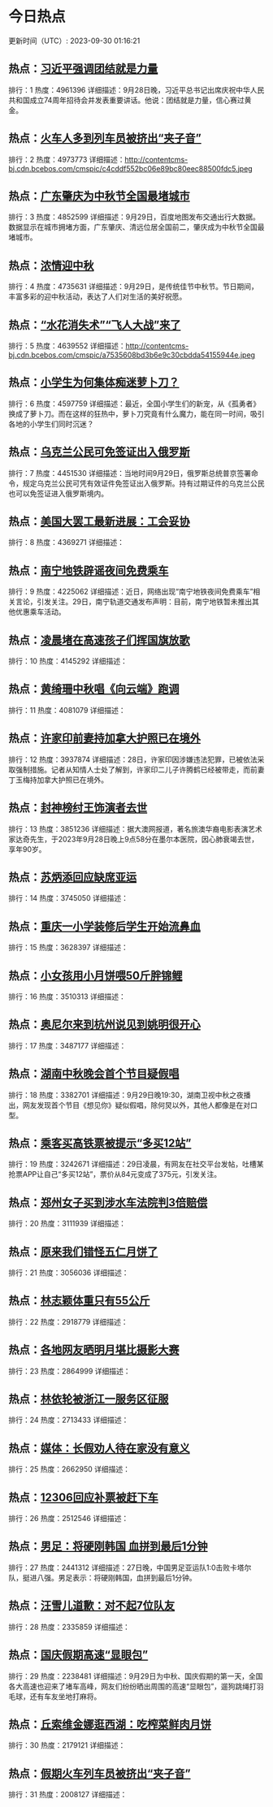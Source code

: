 # 今日热点

更新时间（UTC）: 2023-09-30 01:16:21

## 热点：[习近平强调团结就是力量](https://cn.bing.com/search?q=习近平强调团结就是力量)
排行：1
热度：4961396
详细描述：9月28日晚，习近平总书记出席庆祝中华人民共和国成立74周年招待会并发表重要讲话。他说：团结就是力量，信心赛过黄金。

## 热点：[火车人多到列车员被挤出“夹子音”](https://cn.bing.com/search?q=火车人多到列车员被挤出“夹子音”)
排行：2
热度：4973773
详细描述：http://contentcms-bj.cdn.bcebos.com/cmspic/c4cddf552bc06e89bc80eec88500fdc5.jpeg

## 热点：[广东肇庆为中秋节全国最堵城市](https://cn.bing.com/search?q=广东肇庆为中秋节全国最堵城市)
排行：3
热度：4852599
详细描述：9月29日，百度地图发布交通出行大数据。数据显示在城市拥堵方面，广东肇庆、清远位居全国前二，肇庆成为中秋节全国最堵城市。

## 热点：[浓情迎中秋](https://cn.bing.com/search?q=浓情迎中秋)
排行：4
热度：4735631
详细描述：9月29日，是传统佳节中秋节。节日期间，丰富多彩的迎中秋活动，表达了人们对生活的美好祝愿。

## 热点：[“水花消失术”“飞人大战”来了](https://cn.bing.com/search?q=“水花消失术”“飞人大战”来了)
排行：5
热度：4639552
详细描述：http://contentcms-bj.cdn.bcebos.com/cmspic/a7535608bd3b6e9c30cbdda54155944e.jpeg

## 热点：[小学生为何集体痴迷萝卜刀？](https://cn.bing.com/search?q=小学生为何集体痴迷萝卜刀？)
排行：6
热度：4597759
详细描述：最近，全国小学生们的新宠，从《孤勇者》换成了萝卜刀。而在这样的狂热中，萝卜刀究竟有什么魔力，能在同一时间，吸引各地的小学生们同时沉迷？

## 热点：[乌克兰公民可免签证出入俄罗斯](https://cn.bing.com/search?q=乌克兰公民可免签证出入俄罗斯)
排行：7
热度：4451530
详细描述：当地时间9月29日，俄罗斯总统普京签署命令，规定乌克兰公民可凭有效证件免签证出入俄罗斯。持有过期证件的乌克兰公民也可以免签证进入俄罗斯境内。

## 热点：[美国大罢工最新进展：工会妥协](https://cn.bing.com/search?q=美国大罢工最新进展：工会妥协)
排行：8
热度：4369271
详细描述：

## 热点：[南宁地铁辟谣夜间免费乘车](https://cn.bing.com/search?q=南宁地铁辟谣夜间免费乘车)
排行：9
热度：4225062
详细描述：近日，网络出现“南宁地铁夜间免费乘车”相关言论，引发关注。29日，南宁轨道交通发布声明：目前，南宁地铁暂未推出其他优惠乘车活动。

## 热点：[凌晨堵在高速孩子们挥国旗放歌](https://cn.bing.com/search?q=凌晨堵在高速孩子们挥国旗放歌)
排行：10
热度：4145292
详细描述：

## 热点：[黄绮珊中秋唱《向云端》跑调](https://cn.bing.com/search?q=黄绮珊中秋唱《向云端》跑调)
排行：11
热度：4081079
详细描述：

## 热点：[许家印前妻持加拿大护照已在境外](https://cn.bing.com/search?q=许家印前妻持加拿大护照已在境外)
排行：12
热度：3937874
详细描述：28日，许家印因涉嫌违法犯罪，已被依法采取强制措施。记者从知情人士处了解到，许家印二儿子许腾鹤已经被带走，而前妻丁玉梅持加拿大护照已在境外。

## 热点：[封神榜纣王饰演者去世](https://cn.bing.com/search?q=封神榜纣王饰演者去世)
排行：13
热度：3851236
详细描述：据大澳网报道，著名旅澳华裔电影表演艺术家达奇先生，于2023年9月28日晚上9点58分在墨尔本医院，因心肺衰竭去世，享年90岁。

## 热点：[苏炳添回应缺席亚运](https://cn.bing.com/search?q=苏炳添回应缺席亚运)
排行：14
热度：3745050
详细描述：

## 热点：[重庆一小学装修后学生开始流鼻血](https://cn.bing.com/search?q=重庆一小学装修后学生开始流鼻血)
排行：15
热度：3628397
详细描述：

## 热点：[小女孩用小月饼喂50斤胖锦鲤](https://cn.bing.com/search?q=小女孩用小月饼喂50斤胖锦鲤)
排行：16
热度：3510313
详细描述：

## 热点：[奥尼尔来到杭州说见到姚明很开心](https://cn.bing.com/search?q=奥尼尔来到杭州说见到姚明很开心)
排行：17
热度：3487177
详细描述：

## 热点：[湖南中秋晚会首个节目疑假唱](https://cn.bing.com/search?q=湖南中秋晚会首个节目疑假唱)
排行：18
热度：3382701
详细描述：9月29日晚19:30，湖南卫视中秋之夜播出，网友发现首个节目《想见你》疑似假唱，除何炅以外，其他人都像是在对口型。

## 热点：[乘客买高铁票被提示“多买12站”](https://cn.bing.com/search?q=乘客买高铁票被提示“多买12站”)
排行：19
热度：3242671
详细描述：29日凌晨，有网友在社交平台发帖，吐槽某抢票APP让自己“多买12站”，票价从84元变成了375元，引发关注。

## 热点：[郑州女子买到涉水车法院判3倍赔偿](https://cn.bing.com/search?q=郑州女子买到涉水车法院判3倍赔偿)
排行：20
热度：3111939
详细描述：

## 热点：[原来我们错怪五仁月饼了](https://cn.bing.com/search?q=原来我们错怪五仁月饼了)
排行：21
热度：3056036
详细描述：

## 热点：[林志颖体重只有55公斤](https://cn.bing.com/search?q=林志颖体重只有55公斤)
排行：22
热度：2918779
详细描述：

## 热点：[各地网友晒明月堪比摄影大赛](https://cn.bing.com/search?q=各地网友晒明月堪比摄影大赛)
排行：23
热度：2864999
详细描述：

## 热点：[林依轮被浙江一服务区征服](https://cn.bing.com/search?q=林依轮被浙江一服务区征服)
排行：24
热度：2713433
详细描述：

## 热点：[媒体：长假劝人待在家没有意义](https://cn.bing.com/search?q=媒体：长假劝人待在家没有意义)
排行：25
热度：2662950
详细描述：

## 热点：[12306回应补票被赶下车](https://cn.bing.com/search?q=12306回应补票被赶下车)
排行：26
热度：2512546
详细描述：

## 热点：[男足：将硬刚韩国 血拼到最后1分钟](https://cn.bing.com/search?q=男足：将硬刚韩国血拼到最后1分钟)
排行：27
热度：2441312
详细描述：27日晚，中国男足亚运队1:0击败卡塔尔队，挺进八强。男足表示：将硬刚韩国，血拼到最后1分钟。

## 热点：[汪雪儿道歉：对不起7位队友](https://cn.bing.com/search?q=汪雪儿道歉：对不起7位队友)
排行：28
热度：2335859
详细描述：

## 热点：[国庆假期高速“显眼包”](https://cn.bing.com/search?q=国庆假期高速“显眼包”)
排行：29
热度：2238481
详细描述：9月29日为中秋、国庆假期的第一天，全国各大高速也迎来了堵车高峰，网友们纷纷晒出周围的高速“显眼包”，遛狗跳绳打羽毛球，还有车友坐地打麻将。

## 热点：[丘索维金娜逛西湖：吃榨菜鲜肉月饼](https://cn.bing.com/search?q=丘索维金娜逛西湖：吃榨菜鲜肉月饼)
排行：30
热度：2179121
详细描述：

## 热点：[假期火车列车员被挤出“夹子音”](https://cn.bing.com/search?q=假期火车列车员被挤出“夹子音”)
排行：31
热度：2008127
详细描述：

